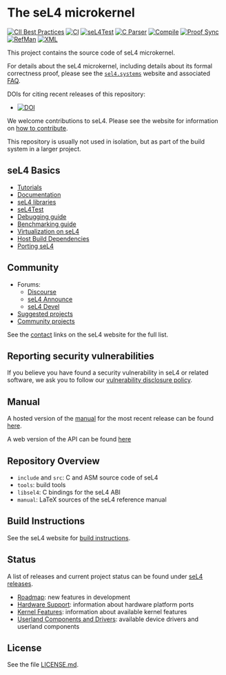 <!--
     Copyright 2014, General Dynamics C4 Systems

     SPDX-License-Identifier: GPL-2.0-only
-->

The seL4 microkernel
====================

[![CII Best Practices](https://bestpractices.coreinfrastructure.org/projects/5003/badge)](https://bestpractices.coreinfrastructure.org/projects/5003)
[![CI](https://github.com/seL4/seL4/actions/workflows/push.yml/badge.svg)](https://github.com/seL4/seL4/actions/workflows/push.yml)
[![seL4Test](https://github.com/seL4/seL4/actions/workflows/sel4test-deploy.yml/badge.svg)](https://github.com/seL4/seL4/actions/workflows/sel4test-deploy.yml)
[![C Parser](https://github.com/seL4/seL4/actions/workflows/cparser.yml/badge.svg)](https://github.com/seL4/seL4/actions/workflows/cparser.yml)
[![Compile](https://github.com/seL4/seL4/actions/workflows/compilation-checks.yml/badge.svg)](https://github.com/seL4/seL4/actions/workflows/compilation-checks.yml)
[![Proof Sync](https://github.com/seL4/seL4/actions/workflows/preprocess-deploy.yml/badge.svg)](https://github.com/seL4/seL4/actions/workflows/preprocess-deploy.yml)
[![RefMan](https://github.com/seL4/seL4/actions/workflows/manual.yml/badge.svg)](https://github.com/seL4/seL4/actions/workflows/manual.yml)
[![XML](https://github.com/seL4/seL4/actions/workflows/xml_lint.yml/badge.svg)](https://github.com/seL4/seL4/actions/workflows/xml_lint.yml)

This project contains the source code of seL4 microkernel.

For details about the seL4 microkernel, including details about its formal
correctness proof, please see the [`sel4.systems`][1] website and associated
[FAQ][2].

DOIs for citing recent releases of this repository:

- [![DOI][4]](https://doi.org/10.5281/zenodo.591727)

We welcome contributions to seL4. Please see the website for information
on [how to contribute][3].

This repository is usually not used in isolation, but as part of the build
system in a larger project.

  [1]: http://sel4.systems/
  [2]: https://docs.sel4.systems/projects/sel4/frequently-asked-questions
  [3]: https://docs.sel4.systems/processes/contributing.html
  [4]: https://zenodo.org/badge/DOI/10.5281/zenodo.591727.svg
  [5]: https://sel4.systems/Info/Docs/seL4-manual-latest.pdf
  [6]: https://docs.sel4.systems/GettingStarted
  [7]: https://docs.sel4.systems/releases/sel4
  [8]: https://docs.sel4.systems/projects/sel4/api-doc.html

seL4 Basics
---------------

- [Tutorials](https://docs.sel4.systems/Tutorials)
- [Documentation](https://docs.sel4.systems/projects/sel4/documentation)
- [seL4 libraries](https://docs.sel4.systems/projects/user_libs)
- [seL4Test](https://docs.sel4.systems/projects/sel4test/)
- [Debugging guide](https://docs.sel4.systems/projects/sel4-tutorials/debugging-guide)
- [Benchmarking guide](https://docs.sel4.systems/projects/sel4-tutorials/benchmarking-guide.html)
- [Virtualization on seL4](https://docs.sel4.systems/projects/virtualization/)
- [Host Build Dependencies](https://docs.sel4.systems/projects/buildsystem/host-dependencies.html)
- [Porting seL4](https://docs.sel4.systems/projects/sel4/porting)

Community
---------

- Forums:
  - [Discourse](https://sel4.discourse.group/)
  - [seL4 Announce](https://lists.sel4.systems/postorius/lists/announce.sel4.systems)
  - [seL4 Devel](https://lists.sel4.systems/postorius/lists/devel.sel4.systems)
- [Suggested projects](https://docs.sel4.systems/SuggestedProjects)
- [Community projects](https://docs.sel4.systems/CommunityProjects)

See the [contact] links on the seL4 website for the full list.

[contact]: https://sel4.systems/contact

Reporting security vulnerabilities
----------------------------------

If you believe you have found a security vulnerability in seL4 or related
software, we ask you to follow our [vulnerability disclosure policy][VDP].

[VDP]: https://github.com/seL4/seL4/blob/master/SECURITY.md

Manual
------

A hosted version of the [manual](manual/) for the most recent release can be found [here][5].

A web version of the API can be found [here][8]

Repository Overview
-------------------

- `include` and `src`: C and ASM source code of seL4
- `tools`: build tools
- `libsel4`: C bindings for the seL4 ABI
- `manual`: LaTeX sources of the seL4 reference manual

Build Instructions
------------------

See the seL4 website for [build instructions][6].

Status
------

A list of releases and current project status can be found under [seL4 releases][7].

- [Roadmap](https://docs.sel4.systems/projects/roadmap): new features in development
- [Hardware Support](https://docs.sel4.systems/Hardware): information about hardware platform ports
- [Kernel Features]((https://docs.sel4.systems/projects/sel4/status)): information about available
  kernel features
- [Userland Components and
      Drivers](https://docs.sel4.systems/projects/available-user-components.html): available device
      drivers and userland components

License
-------

See the file [LICENSE.md](./LICENSE.md).
